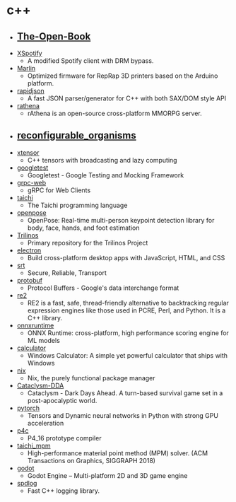 # c++
- [The-Open-Book](https://github.com/joeycastillo/The-Open-Book)
  - 
- [XSpotify](https://github.com/meik97/XSpotify)
  - A modified Spotify client with DRM bypass.
- [Marlin](https://github.com/MarlinFirmware/Marlin)
  - Optimized firmware for RepRap 3D printers based on the Arduino platform.
- [rapidjson](https://github.com/Tencent/rapidjson)
  - A fast JSON parser/generator for C++ with both SAX/DOM style API
- [rathena](https://github.com/rathena/rathena)
  - rAthena is an open-source cross-platform MMORPG server.
- [reconfigurable_organisms](https://github.com/skriegman/reconfigurable_organisms)
  - 
- [xtensor](https://github.com/xtensor-stack/xtensor)
  - C++ tensors with broadcasting and lazy computing
- [googletest](https://github.com/google/googletest)
  - Googletest - Google Testing and Mocking Framework
- [grpc-web](https://github.com/grpc/grpc-web)
  - gRPC for Web Clients
- [taichi](https://github.com/taichi-dev/taichi)
  - The Taichi programming language
- [openpose](https://github.com/CMU-Perceptual-Computing-Lab/openpose)
  - OpenPose: Real-time multi-person keypoint detection library for body, face, hands, and foot estimation
- [Trilinos](https://github.com/trilinos/Trilinos)
  - Primary repository for the Trilinos Project
- [electron](https://github.com/electron/electron)
  - Build cross-platform desktop apps with JavaScript, HTML, and CSS
- [srt](https://github.com/Haivision/srt)
  - Secure, Reliable, Transport
- [protobuf](https://github.com/protocolbuffers/protobuf)
  - Protocol Buffers - Google's data interchange format
- [re2](https://github.com/google/re2)
  - RE2 is a fast, safe, thread-friendly alternative to backtracking regular expression engines like those used in PCRE, Perl, and Python. It is a C++ library.
- [onnxruntime](https://github.com/microsoft/onnxruntime)
  - ONNX Runtime: cross-platform, high performance scoring engine for ML models
- [calculator](https://github.com/microsoft/calculator)
  - Windows Calculator: A simple yet powerful calculator that ships with Windows
- [nix](https://github.com/NixOS/nix)
  - Nix, the purely functional package manager
- [Cataclysm-DDA](https://github.com/CleverRaven/Cataclysm-DDA)
  - Cataclysm - Dark Days Ahead. A turn-based survival game set in a post-apocalyptic world.
- [pytorch](https://github.com/pytorch/pytorch)
  - Tensors and Dynamic neural networks in Python with strong GPU acceleration
- [p4c](https://github.com/p4lang/p4c)
  - P4_16 prototype compiler
- [taichi_mpm](https://github.com/yuanming-hu/taichi_mpm)
  - High-performance material point method (MPM) solver. (ACM Transactions on Graphics, SIGGRAPH 2018)
- [godot](https://github.com/godotengine/godot)
  - Godot Engine – Multi-platform 2D and 3D game engine
- [spdlog](https://github.com/gabime/spdlog)
  - Fast C++ logging library.
